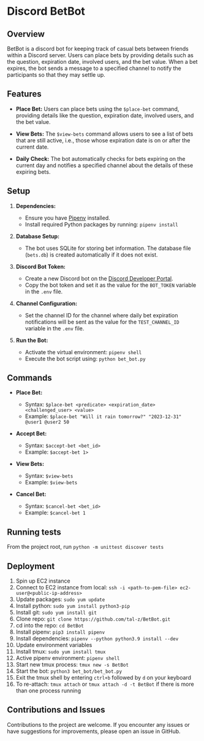 # Discord BetBot

## Overview

BetBot is a discord bot for keeping track of casual bets between friends within a Discord server. 
Users can place bets by providing details such as the question, expiration date, involved users, and the bet value. 
When a bet expires, the bot sends a message to a specified channel to notify the participants so that they may settle up.

## Features

- **Place Bet:** Users can place bets using the `$place-bet` command, providing details like the question, expiration date, involved users, and the bet value.

- **View Bets:** The `$view-bets` command allows users to see a list of bets that are still active, i.e., those whose expiration date is on or after the current date.

- **Daily Check:** The bot automatically checks for bets expiring on the current day and notifies a specified channel about the details of these expiring bets.

## Setup

1. **Dependencies:**
   - Ensure you have [Pipenv](https://pipenv.pypa.io/en/latest/) installed.
   - Install required Python packages by running: `pipenv install`

2. **Database Setup:**
   - The bot uses SQLite for storing bet information. The database file (`bets.db`) is created automatically if it does not exist.

3. **Discord Bot Token:**
   - Create a new Discord bot on the [Discord Developer Portal](https://discord.com/developers/applications).
   - Copy the bot token and set it as the value for the `BOT_TOKEN` variable in the `.env` file.

4. **Channel Configuration:**
   - Set the channel ID for the channel where daily bet expiration notifications will be sent as the value for the `TEST_CHANNEL_ID` variable in the `.env` file.

5. **Run the Bot:**
   - Activate the virtual environment: `pipenv shell`
   - Execute the bot script using: `python bet_bot.py`
   
## Commands

- **Place Bet:**
  - Syntax: `$place-bet <predicate> <expiration_date> <challenged_user> <value>`
  - Example: `$place-bet "Will it rain tomorrow?" "2023-12-31" @user1 @user2 50`

- **Accept Bet:**
  - Syntax: `$accept-bet <bet_id>`
  - Example: `$accept-bet 1>`

- **View Bets:**
  - Syntax: `$view-bets`
  - Example: `$view-bets`

- **Cancel Bet:**
  - Syntax: `$cancel-bet <bet_id>`
  - Example: `$cancel-bet 1`

## Running tests

From the project root, run `python -m unittest discover tests`

## Deployment
1. Spin up EC2 instance
2. Connect to EC2 instance from local: `ssh -i <path-to-pem-file> ec2-user@<public-ip-address>`
3. Update packages: `sudo yum update`
4. Install python: `sudo yum install python3-pip`
5. Install git: `sudo yum install git`
6. Clone repo: `git clone https://github.com/tal-z/BetBot.git`
7. cd into the repo: `cd BetBot`
8. Install pipenv: `pip3 install pipenv`
9. Install dependencies: `pipenv --python python3.9 install --dev`
10. Update environment variables 
11. Install tmux: `sudo yum install tmux` 
12. Active pipenv environment: `pipenv shell`
13. Start new tmux process: `tmux new -s BetBot`
14. Start the bot: `python3 bet_bot/bet_bot.py`
15. Exit the tmux shell by entering `ctrl+b` followed by `d` on your keyboard
16. To re-attach: `tmux attach` or `tmux attach -d -t BetBot` if there is more than one process running

## Contributions and Issues

Contributions to the project are welcome. 
If you encounter any issues or have suggestions for improvements, please open an issue in GitHub.

